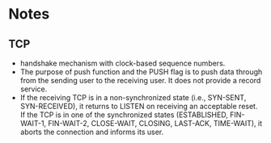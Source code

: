 # Notes

## TCP
- handshake mechanism with clock-based sequence numbers.
- The purpose of push function and the PUSH flag is to push data through from the sending user to the receiving user.  It does not provide a record service.
- If the receiving TCP is in a  non-synchronized state (i.e., SYN-SENT, SYN-RECEIVED), it returns to LISTEN on receiving an acceptable reset. If the TCP is in one of the synchronized states (ESTABLISHED, FIN-WAIT-1, FIN-WAIT-2, CLOSE-WAIT, CLOSING, LAST-ACK, TIME-WAIT), it aborts the connection and informs its user.